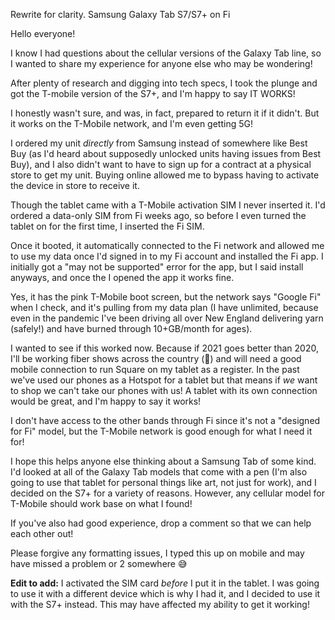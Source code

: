 Rewrite for clarity.  Samsung Galaxy Tab S7/S7+ on Fi

Hello everyone!

I know I had questions about the cellular versions of the Galaxy Tab line, so I wanted to share my experience for anyone else who may be wondering!

After plenty of research and digging into tech specs, I took the plunge and got the T-mobile version of the S7+, and I'm happy to say IT WORKS!

I honestly wasn't sure, and was, in fact, prepared to return it if it didn't. But it works on the T-Mobile network, and I'm even getting 5G!

I ordered my unit *directly* from Samsung instead of somewhere like Best Buy (as I'd heard about supposedly unlocked units having issues from Best Buy), and I also didn't want to have to sign up for a contract at a physical store to get my unit. Buying online allowed me to bypass having to activate the device in store to receive it.

Though the tablet came with a T-Mobile activation SIM I never inserted it. I'd ordered a data-only SIM from Fi weeks ago, so before I even turned the tablet on for the first time, I inserted the Fi SIM.

Once it booted, it automatically connected to the Fi network and allowed me to use my data once I'd signed in to my Fi account and installed the Fi app. I initially got a "may not be supported" error for the app, but I said install anyways, and once the I opened the app it works fine.

Yes, it has the pink T-Mobile boot screen, but the network says "Google Fi" when I check, and it's pulling from my data plan (I have unlimited, because even in the pandemic I've been driving all over New England delivering yarn (safely!) and have burned through 10+GB/month for ages).

I wanted to see if this worked now. Because if 2021 goes better than 2020, I'll be working fiber shows across the country (🤞) and will need a good mobile connection to run Square on my tablet as a register. In the past we've used our phones as a Hotspot for a tablet but that means if *we* want to shop we can't take our phones with us! A tablet with its own connection would be great, and I'm happy to say it works!

I don't have access to the other bands through Fi since it's not a "designed for Fi" model, but the T-Mobile network is good enough for what I need it for!

I hope this helps anyone else thinking about a Samsung Tab of some kind. I'd looked at all of the Galaxy Tab models that come with a pen (I'm also going to use that tablet for personal things like art, not just for work), and I decided on the S7+ for a variety of reasons. However, any cellular model for T-Mobile should work base on what I found!

If you've also had good experience, drop a comment so that we can help each other out! 

Please forgive any formatting issues, I typed this up on mobile and may have missed a problem or 2 somewhere 😅

**Edit to add:** I activated the SIM card *before* I put it in the tablet. I was going to use it with a different device which is why I had it, and I decided to use it with the S7+ instead. This may have affected my ability to get it working!

